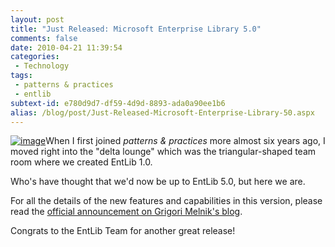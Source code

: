 ```yaml
---
layout: post
title: "Just Released: Microsoft Enterprise Library 5.0"
comments: false
date: 2010-04-21 11:39:54
categories:
 - Technology
tags:
 - patterns & practices
 - entlib
subtext-id: e780d9d7-df59-4d9d-8893-ada0a90ee1b6
alias: /blog/post/Just-Released-Microsoft-Enterprise-Library-50.aspx
---
```



[![image](/images/blog/WindowsLiveWriter/JustReleasedMicrosoftEnterpriseLibrary.0/23544F5A/image.png)](http://blogs.msdn.com/agile/archive/2010/04/20/microsoft-enterprise-library-5-0-released.aspx)When I first joined _patterns & practices_ more almost six years ago, I moved right into the "delta lounge" which was the triangular-shaped team room where we created EntLib 1.0.

Who's have thought that we'd now be up to EntLib 5.0, but here we are.

For all the details of the new features and capabilities in this version, please read the [official announcement on Grigori Melnik's blog](http://blogs.msdn.com/agile/archive/2010/04/20/microsoft-enterprise-library-5-0-released.aspx).

Congrats to the EntLib Team for another great release!
